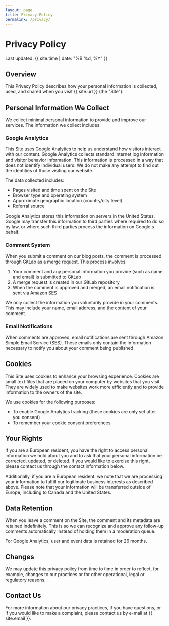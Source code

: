 ```yaml
---
layout: page
title: Privacy Policy
permalink: /privacy/
---
```


# Privacy Policy

Last updated: {{ site.time | date: "%B %d, %Y" }}

## Overview

This Privacy Policy describes how your personal information is collected, used, and shared when you visit {{ site.url }} (the "Site").

## Personal Information We Collect

We collect minimal personal information to provide and improve our services. The information we collect includes:

### Google Analytics

This Site uses Google Analytics to help us understand how visitors interact with our content. Google Analytics collects standard internet log information and visitor behavior information. This information is processed in a way that does not identify individual users. We do not make any attempt to find out the identities of those visiting our website.

The data collected includes:
- Pages visited and time spent on the Site
- Browser type and operating system
- Approximate geographic location (country/city level)
- Referral source

Google Analytics stores this information on servers in the United States. Google may transfer this information to third parties where required to do so by law, or where such third parties process the information on Google's behalf.

### Comment System

When you submit a comment on our blog posts, the comment is processed through GitLab as a merge request. This process involves:

1. Your comment and any personal information you provide (such as name and email) is submitted to GitLab
2. A merge request is created in our GitLab repository
3. When the comment is approved and merged, an email notification is sent via Amazon SES

We only collect the information you voluntarily provide in your comments. This may include your name, email address, and the content of your comment.

### Email Notifications

When comments are approved, email notifications are sent through Amazon Simple Email Service (SES). These emails only contain the information necessary to notify you about your comment being published.

## Cookies

This Site uses cookies to enhance your browsing experience. Cookies are small text files that are placed on your computer by websites that you visit. They are widely used to make websites work more efficiently and to provide information to the owners of the site.

We use cookies for the following purposes:
- To enable Google Analytics tracking (these cookies are only set after you consent)
- To remember your cookie consent preferences

## Your Rights

If you are a European resident, you have the right to access personal information we hold about you and to ask that your personal information be corrected, updated, or deleted. If you would like to exercise this right, please contact us through the contact information below.

Additionally, if you are a European resident, we note that we are processing your information to fulfill our legitimate business interests as described above. Please note that your information will be transferred outside of Europe, including to Canada and the United States.

## Data Retention

When you leave a comment on the Site, the comment and its metadata are retained indefinitely. This is so we can recognize and approve any follow-up comments automatically instead of holding them in a moderation queue.

For Google Analytics, user and event data is retained for 26 months.

## Changes

We may update this privacy policy from time to time in order to reflect, for example, changes to our practices or for other operational, legal or regulatory reasons.

## Contact Us

For more information about our privacy practices, if you have questions, or if you would like to make a complaint, please contact us by e-mail at {{ site.email }}.
